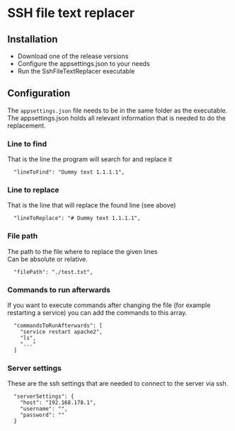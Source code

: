 # SSH file text replacer

## Installation
- Download one of the release versions
- Configure the appsettings.json to your needs
- Run the SshFileTextReplacer executable

## Configuration
The `appsettings.json` file needs to be in the same folder as the executable.<br />
The appsettings.json holds all relevant information that is needed to do the replacement.

### Line to find
That is the line the program will search for and replace it
```
  "lineToFind": "Dummy text 1.1.1.1",
```

### Line to replace
That is the line that will replace the found line (see above)
```
  "lineToReplace": "# Dummy text 1.1.1.1",
```

### File path
The path to the file where to replace the given lines<br/>
Can be absolute or relative.
```
  "filePath": "./test.txt",
```

### Commands to run afterwards
If you want to execute commands after changing the file (for example restarting a service) you can add the commands to this array.
```
  "commandsToRunAfterwards": [
    "service restart apache2",
    "ls",
    "..."
  ]
```

### Server settings
These are the ssh settings that are needed to connect to the server via ssh.
```
  "serverSettings": {
    "host": "192.168.178.1",
    "username": "",
    "password": ""
  }
```
